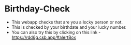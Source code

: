 # Birthday-Check
 - This webapp checks that are you a locky person or not.
 - This is checked by your birthdate and your lucky number.
 - You can also try this by clicking on this link - https://rdd6g.csb.app/#alertBox
